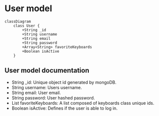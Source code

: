 # User model
```mermaid
classDiagram
    class User {
        +String _id  
        +String username
        +String email
        +String password
        +Array<String> favoriteKeyboards
        +Boolean isActive
    }
```

## User model documentation 
* String _id: Unique object id generated by mongoDB.
* String username: Users username.
* String email: User email.
* String password: User hashed password.
* List<String> favoriteKeyboards: A list composed of keyboards class unique ids.
* Boolean isActive: Defines if the user is able to log in.

